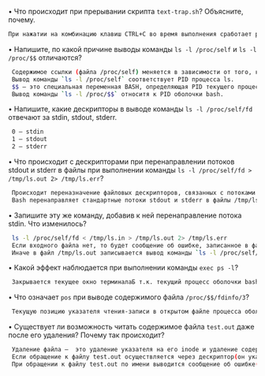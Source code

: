 • Что происходит при прерывании скрипта `text-trap.sh`? Объясните, почему.
```sh
При нажатии на комбинацию клавиш CTRL+C во время выполнения сработает реакция по умолчанию на сигнал SIGINT (Signal Interrupt), установленная командой trap, и программа аварийно завершится.
```
• Напишите, по какой причине выводы команды `ls -l /proc/self` и `ls -l /proc/$$` отличаются?
```sh
 Содержимое ссылки (файла /proc/self) меняется в зависимости от того, кто к ней обращается. 
 Вывод команды `ls -l /proc/self` соответствует PID процесса ls.
 $$ — это специальная переменная BASH, определяющая PID текущего процесса-сценария.
 Вывод команды `ls -l /proc/$$` относитя к PID оболочки bash.
```
• Напишите, какие дескрипторы в выводе команды `ls -l /proc/self/fd` отвечают за stdin, stdout, stderr.
```sh
 0 — stdin
 1 — stdout
 2 — stderr
```
• Что происходит с дескрипторами при перенаправлении потоков stdout и stderr в файлы при выполнении команды `ls -l /proc/self/fd > /tmp/ls.out 2> /tmp/ls.err`?
```sh
 Происходит переназначение файловых дескрипторов, связанных с потоками stdout и stderr.
 Bash перенаправляет стандартные потоки stdout и stderr в файлы /tmp/ls.out и /tmp/ls.err.
```
• Запишите эту же команду, добавив к ней перенаправление потока stdin. Что изменилось?
```sh
 ls -l /proc/self/fd < /tmp/ls.in > /tmp/ls.out 2> /tmp/ls.err
 Если входного файла нет, то будет сообщение об ошибке, записанное в файл /tmp/ls.err. 
 Иначе в файл /tmp/ls.out записывается вывод команды `ls -l /proc/self/fd`.
```
• Какой эффект наблюдается при выполнении команды `exec ps -l`?
```sh
 Закрывается текущее окно терминалаБ т.к. текущий процесс оболочки bash заменяется процессом команды `ps -l`
```
• Что означает `pos` при выводе содержимого файла `/proc/$$/fdinfo/3`?
```sh
 Текущую позицию указателя чтения-записи в открытом файле процесса оболочки Bash.
```
• Существует ли возможность читать содержимое файла `test.out` даже после его удаления? Почему так происходит?
```sh
 Удаление файла —  это удаление указателя на его inode и удаление содержимого файла, если не остается ни одной жесткой ссылки на него.
 Если обращение к файлу test.out осуществляется через дескриптор(он указывает на inode файла, который существует после удаления данного файла), вывод команды `cat <&4` должен быть пустым.
 При обращении к файлу test.out по имени выводится сообщение об ошибке(нет такого файла).
```
